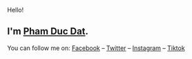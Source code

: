 Hello!

I'm [Pham Duc Dat](https://www.facebook.com/VenusPDD/).
---
You can follow me on: [Facebook](https://www.facebook.com/VenusPDD/) – [Twitter](https://twitter.com/VenusPDD) – [Instagram](https://www.instagram.com/VenusPDD/) – [Tiktok](https://www.tiktok.com/@venuspdd)

